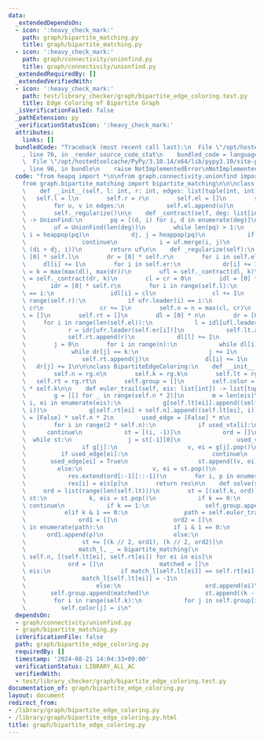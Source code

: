 ```yaml
---
data:
  _extendedDependsOn:
  - icon: ':heavy_check_mark:'
    path: graph/bipartite_matching.py
    title: graph/bipartite_matching.py
  - icon: ':heavy_check_mark:'
    path: graph/connectivity/unionfind.py
    title: graph/connectivity/unionfind.py
  _extendedRequiredBy: []
  _extendedVerifiedWith:
  - icon: ':heavy_check_mark:'
    path: test/library_checker/graph/bipartite_edge_coloring.test.py
    title: Edge Coloring of Bipartite Graph
  _isVerificationFailed: false
  _pathExtension: py
  _verificationStatusIcon: ':heavy_check_mark:'
  attributes:
    links: []
  bundledCode: "Traceback (most recent call last):\n  File \"/opt/hostedtoolcache/PyPy/3.10.14/x64/lib/pypy3.10/site-packages/onlinejudge_verify/documentation/build.py\"\
    , line 76, in _render_source_code_stat\n    bundled_code = language.bundle(\n\
    \  File \"/opt/hostedtoolcache/PyPy/3.10.14/x64/lib/pypy3.10/site-packages/onlinejudge_verify/languages/python.py\"\
    , line 96, in bundle\n    raise NotImplementedError\nNotImplementedError\n"
  code: "from heapq import *\n\nfrom graph.connectivity.unionfind import UnionFind\n\
    from graph.bipartite_matching import bipartite_matching\n\n\nclass RegularBipartiteGlaph:\n\
    \    def __init__(self, l: int, r: int, edges: list[tuple[int, int]]):\n     \
    \   self.l = l\n        self.r = r\n        self.el = []\n        self.er = []\n\
    \        for u, v in edges:\n            self.el.append(u)\n            self.er.append(v)\n\
    \        self._regularize()\n\n    def _contract(self, deg: list[int], k: int)\
    \ -> UnionFind:\n        pq = [(d, i) for i, d in enumerate(deg)]\n        heapify(pq)\n\
    \        uf = UnionFind(len(deg))\n        while len(pq) > 1:\n            di,\
    \ i = heappop(pq)\n            dj, j = heappop(pq)\n            if di + dj > k:\n\
    \                continue\n            i = uf.merge(i, j)\n            heappush(pq,\
    \ (di + dj, i))\n        return uf\n\n    def _regularize(self):\n        dl =\
    \ [0] * self.l\n        dr = [0] * self.r\n        for i in self.el:\n       \
    \     dl[i] += 1\n        for i in self.er:\n            dr[i] += 1\n        self.k\
    \ = k = max(max(dl), max(dr))\n        ufl = self._contract(dl, k)\n        ufr\
    \ = self._contract(dr, k)\n        cl = cr = 0\n        idl = [0] * self.l\n \
    \       idr = [0] * self.r\n        for i in range(self.l):\n            if ufl.leader(i)\
    \ == i:\n                idl[i] = cl\n                cl += 1\n        for i in\
    \ range(self.r):\n            if ufr.leader(i) == i:\n                idr[i] =\
    \ cr\n                cr += 1\n        self.n = n = max(cl, cr)\n        self.lt\
    \ = []\n        self.rt = []\n        dl = [0] * n\n        dr = [0] * n\n   \
    \     for i in range(len(self.el)):\n            l = idl[ufl.leader(self.el[i])]\n\
    \            r = idr[ufr.leader(self.er[i])]\n            self.lt.append(l)\n\
    \            self.rt.append(r)\n            dl[l] += 1\n            dr[r] += 1\n\
    \        j = 0\n        for i in range(n):\n            while dl[i] < k:\n   \
    \             while dr[j] == k:\n                    j += 1\n                self.lt.append(i)\n\
    \                self.rt.append(j)\n                dl[i] += 1\n             \
    \   dr[j] += 1\n\n\nclass BipartiteEdgeColoring:\n    def __init__(self, rg: RegularBipartiteGlaph):\n\
    \        self.n = rg.n\n        self.k = rg.k\n        self.lt = rg.lt\n     \
    \   self.rt = rg.rt\n        self.group = []\n        self.color = [-1] * self.n\
    \ * self.k\n\n    def euler_trail(self, eis: list[int]) -> list[tuple[int, int]]:\n\
    \        g = [[] for _ in range(self.n * 2)]\n        m = len(eis)\n        for\
    \ i, ei in enumerate(eis):\n            g[self.lt[ei]].append((self.rt[ei] + self.n,\
    \ i))\n            g[self.rt[ei] + self.n].append((self.lt[ei], i))\n        used_vtx\
    \ = [False] * self.n * 2\n        used_edge = [False] * m\n        res = []\n\
    \        for i in range(2 * self.n):\n            if used_vtx[i]:\n          \
    \      continue\n            st = [(i, -1)]\n            ord = []\n          \
    \  while st:\n                j = st[-1][0]\n                used_vtx[j] = True\n\
    \                if g[j]:\n                    v, ei = g[j].pop()\n          \
    \          if used_edge[ei]:\n                        continue\n             \
    \       used_edge[ei] = True\n                    st.append((v, ei))\n       \
    \         else:\n                    v, ei = st.pop()\n                    ord.append(ei)\n\
    \            res.extend(ord[:-1][::-1])\n        for i, p in enumerate(res):\n\
    \            res[i] = eis[p]\n        return res\n\n    def solve(self):\n   \
    \     ord = list(range(len(self.lt)))\n        st = [(self.k, ord)]\n        while\
    \ st:\n            k, eis = st.pop()\n            if k == 0:\n               \
    \ continue\n            if k == 1:\n                self.group.append(eis)\n \
    \           elif k & 1 == 0:\n                path = self.euler_trail(eis)\n \
    \               ord1 = []\n                ord2 = []\n                for i, p\
    \ in enumerate(path):\n                    if i & 1 == 0:\n                  \
    \      ord1.append(p)\n                    else:\n                        ord2.append(p)\n\
    \                st += [(k // 2, ord1), (k // 2, ord2)]\n            else:\n \
    \               match_l, _ = bipartite_matching(\n                    self.n,\
    \ self.n, [(self.lt[ei], self.rt[ei]) for ei in eis]\n                )\n    \
    \            ord = []\n                matched = []\n                for ei in\
    \ eis:\n                    if match_l[self.lt[ei]] == self.rt[ei]:\n        \
    \                match_l[self.lt[ei]] = -1\n                        matched.append(ei)\n\
    \                    else:\n                        ord.append(ei)\n         \
    \       self.group.append(matched)\n                st.append((k - 1, ord))\n\
    \        for i in range(self.k):\n            for j in self.group[i]:\n      \
    \          self.color[j] = i\n"
  dependsOn:
  - graph/connectivity/unionfind.py
  - graph/bipartite_matching.py
  isVerificationFile: false
  path: graph/bipartite_edge_coloring.py
  requiredBy: []
  timestamp: '2024-08-21 14:04:33+09:00'
  verificationStatus: LIBRARY_ALL_AC
  verifiedWith:
  - test/library_checker/graph/bipartite_edge_coloring.test.py
documentation_of: graph/bipartite_edge_coloring.py
layout: document
redirect_from:
- /library/graph/bipartite_edge_coloring.py
- /library/graph/bipartite_edge_coloring.py.html
title: graph/bipartite_edge_coloring.py
---
```

